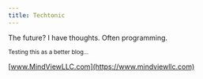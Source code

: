 ```yaml
---
title: Techtonic
---
```


The future? I have thoughts. Often programming.

<small>Testing this as a better blog...</small>

[www.MindViewLLC.com](https://www.mindviewllc.com)
